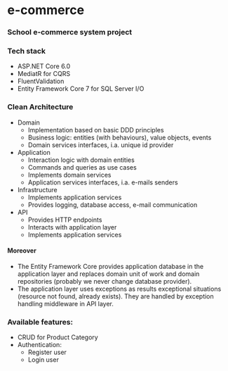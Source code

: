 # e-commerce

### School e-commerce system project 

### Tech stack
- ASP.NET Core 6.0 
- MediatR for CQRS
- FluentValidation
- Entity Framework Core 7 for SQL Server I/O

### Clean Architecture
- Domain 
  - Implementation based on basic DDD principles 
  - Business logic: entities (with behaviours), value objects, events
  - Domain services interfaces, i.a. unique id provider
- Application
  - Interaction logic with domain entities
  - Commands and queries as use cases
  - Implements domain services
  - Application services interfaces, i.a. e-mails senders
- Infrastructure
  - Implements application services
  - Provides logging, database access, e-mail communication
- API
  - Provides HTTP endpoints
  - Interacts with application layer
  - Implements application services

#### Moreover
- The Entity Framework Core provides application database in the application layer and replaces domain unit of work and domain repositories (probably we never change database provider).
- The application layer uses exceptions as results exceptional situations (resource not found, already exists). They are handled by exception handling middleware in API layer.

### Available features:
- CRUD for Product Category
- Authentication:
  - Register user
  - Login user
  
